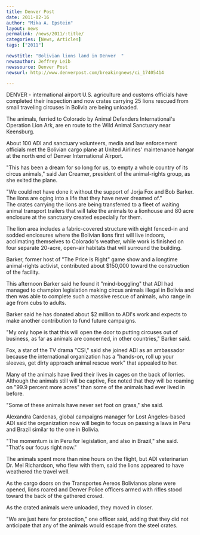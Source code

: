 ```yaml
---
title: Denver Post
date: 2011-02-16
author: "Mika A. Epstein"
layout: news
permalink: /news/2011/:title/
categories: [News, Articles]
tags: ["2011"]

newstitle: "Bolivian lions land in Denver  "
newsauthor: Jeffrey Leib  
newssource: Denver Post  
newsurl: http://www.denverpost.com/breakingnews/ci_17405414  

---
```


DENVER - international airport U.S. agriculture and customs officials have completed their inspection and now crates carrying 25 lions rescued from small traveling circuses in Bolivia are being unloaded.

The animals, ferried to Colorado by Animal Defenders International's Operation Lion Ark, are en route to the Wild Animal Sanctuary near Keensburg.

About 100 ADI and sanctuary volunteers, media and law enforcement officials met the Bolivian cargo plane at United Airlines' maintenance hangar at the north end of Denver International Airport.

"This has been a dream for so long for us, to empty a whole country of its circus animals," said Jan Creamer, president of the animal-rights group, as she exited the plane.

"We could not have done it without the support of Jorja Fox and Bob Barker. The lions are oging into a life that they have never dreamed of."  
The crates carrying the lions are being transferred to a fleet of waiting animal transport trailers that will take the animals to a lionhouse and 80 acre enclosure at the sanctuary created especially for them.

The lion area includes a fabric-covered structure with eight fenced-in and sodded enclosures where the Bolivian lions first will live indoors, acclimating themselves to Colorado's weather, while work is finished on four separate 20-acre, open-air habitats that will surround the building.

Barker, former host of "The Price is Right" game show and a longtime animal-rights activist, contributed about $150,000 toward the construction of the facility.

This afternoon Barker said he found it "mind-boggling" that ADI had managed to champion legislation making circus animals illegal in Bolivia and then was able to complete such a massive rescue of animals, who range in age from cubs to adults.

Barker said he has donated about $2 million to ADI's work and expects to make another contribution to fund future campaigns.

"My only hope is that this will open the door to putting circuses out of business, as far as animals are concerned, in other countries," Barker said.

Fox, a star of the TV drama "CSI," said she joined ADI as an ambassador because the international organization has a "hands-on, roll up your sleeves, get dirty approach animal rescue work" that appealed to her.

Many of the animals have lived their lives in cages on the back of lorries. Although the animals still will be captive, Fox noted that they will be roaming on "99.9 percent more acres" than some of the animals had ever lived in before.

"Some of these animals have never set foot on grass," she said.

Alexandra Cardenas, global campaigns manager for Lost Angeles-based ADI said the organization now will begin to focus on passing a laws in Peru and Brazil similar to the one in Bolivia.

"The momentum is in Peru for legislation, and also in Brazil," she said. "That's our focus right now."

The animals spent more than nine hours on the flight, but ADI veterinarian Dr. Mel Richardson, who flew with them, said the lions appeared to have weathered the travel well.

As the cargo doors on the Transportes Aereos Bolivianos plane were opened, lions roared and Denver Police officers armed with rifles stood toward the back of the gathered crowd.

As the crated animals were unloaded, they moved in closer.

"We are just here for protection," one officer said, adding that they did not anticipate that any of the animals would escape from the steel crates.

